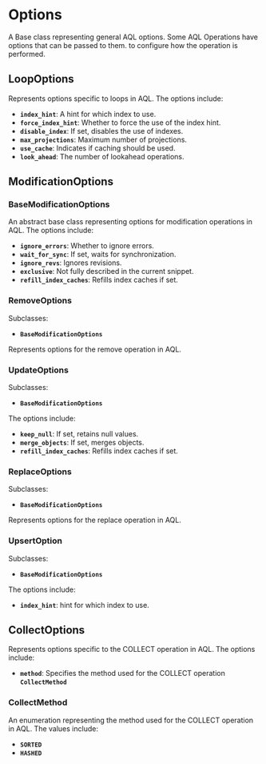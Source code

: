 # Options

A Base class representing general AQL options.
Some AQL Operations have options that can be passed to them. to configure how the operation is performed.

## **LoopOptions**

Represents options specific to loops in AQL. The options include:

- **`index_hint`**: A hint for which index to use.
- **`force_index_hint`**: Whether to force the use of the index hint.
- **`disable_index`**: If set, disables the use of indexes.
- **`max_projections`**: Maximum number of projections.
- **`use_cache`**: Indicates if caching should be used.
- **`look_ahead`**: The number of lookahead operations.

## **ModificationOptions**

### BaseModificationOptions

An abstract base class representing options for modification operations in AQL.
The options include:

- **`ignore_errors`**: Whether to ignore errors.
- **`wait_for_sync`**: If set, waits for synchronization.
- **`ignore_revs`**: Ignores revisions.
- **`exclusive`**: Not fully described in the current snippet.
- **`refill_index_caches`**: Refills index caches if set.

### **RemoveOptions**

Subclasses:

- **`BaseModificationOptions`**

Represents options for the remove operation in AQL.

### **UpdateOptions**

Subclasses:

- **`BaseModificationOptions`**

The options include:

- **`keep_null`**: If set, retains null values.
- **`merge_objects`**: If set, merges objects.
- **`refill_index_caches`**: Refills index caches if set.

### **ReplaceOptions**

Subclasses:

- **`BaseModificationOptions`**

Represents options for the replace operation in AQL.

### **UpsertOption**

Subclasses:

- **`BaseModificationOptions`**

The options include:

- **`index_hint`**: hint for which index to use.

## **CollectOptions**

Represents options specific to the COLLECT operation in AQL.
The options include:

- **`method`**: Specifies the method used for the COLLECT operation **`CollectMethod`**

### CollectMethod

An enumeration representing the method used for the COLLECT operation in AQL.
The values include:

- **`SORTED`**
- **`HASHED`**
